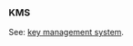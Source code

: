 ### KMS

<p class="c8"><span>See: </span><span class="c2"><a class="c3" href="#h.q0w3jq78va39">key management system</a></span><span class="c0">.</span></p>